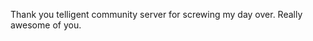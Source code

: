 <!--
id: 224493861
link: http://kevinisom.info/post/224493861/thank-you-telligent-community-server-for-screwing
slug: thank-you-telligent-community-server-for-screwing
date: Tue Oct 27 2009 16:20:50 GMT+1300 (NZDT)
raw: {"blog_name":"kevinisom","id":224493861,"post_url":"http://kevinisom.info/post/224493861/thank-you-telligent-community-server-for-screwing","slug":"thank-you-telligent-community-server-for-screwing","type":"text","date":"2009-10-27 03:20:50 GMT","timestamp":1256613650,"state":"published","format":"html","reblog_key":"FfgA795K","tags":[],"short_url":"http://tmblr.co/Zw68YyDOO4b","highlighted":[],"feed_item":"http://twitter.com/kev_nz/statuses/5191348988","from_feed_id":"650289","note_count":0,"title":null,"body":"<p>Thank you telligent community server for screwing my day over. Really awesome of you.</p>"}
publish: 2009-10-027
tags: 
title: null
-->


Thank you telligent community server for screwing my day over. Really
awesome of you.


